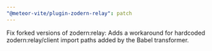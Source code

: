 ```yaml
---
"@meteor-vite/plugin-zodern-relay": patch
---
```


Fix forked versions of zodern:relay: Adds a workaround for hardcoded zodern:relay/client import paths added by the Babel transformer.
